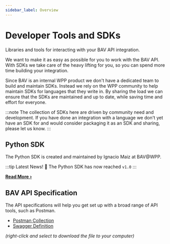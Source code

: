 ```yaml
---
sidebar_label: Overview
---
```


# Developer Tools and SDKs

Libraries and tools for interacting with your BAV API integration.

We want to make it as easy as possible for you to work with the BAV API. With SDKs we take care of the heavy lifting for
you, so you can spend more time building your integration.

Since BAV is an internal WPP product we don't have a dedicated team to build and maintain SDKs. Instead we rely on the
WPP community to help maintain SDKs for languages that they write in. By sharing the load we can ensure that the SDKs
are maintained and up to date, while saving time and effort for everyone.

:::note
The collection of SDKs here are driven by community need and development. If you have done an integration with a
language we don't yet have an SDK for and would consider packaging it as an SDK and sharing, please let us know.
:::

## Python SDK

The Python SDK is created and maintained by Ignacio Maiz at BAV@WPP.

:::tip Latest News!
:tada: The Python SDK has now reached `v1.0`
:::

**[Read More ›](python/index.md)**

## BAV API Specification

The API specifications will help you get set up with a broad range of API tools, such as Postman.

- [Postman Collection](/collections/bav-api-postman.json)
- [Swagger Definition](/collections/bav-api-swagger.json)

*(right-click and select to download the file to your computer)*
